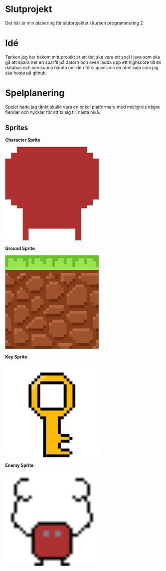 # Slutprojekt
Det här är min planering för slutprojektet i kursen programmering 2

# Idé
Tanken jag har bakom mitt projekt är att det ska vara ett spel i java som ska gå att spara ner en sparfil på datorn och även ladda upp ett highscore till en databas och sen kunna hämta ner den förslagsvis via en html sida som jag ska hosta på github.

# Spelplanering
Spelet hade jag tänkt skulle vara en enkel platformare med möjligtvis några fiender och nycklar för att ta sig till nästa nivå.

## Sprites

**Character Sprite**

<img src="javaPrgrmDir\Sprites\CharacterSprite\CharacterSprite.png" alt="CharacterSprite" width="300px" height="300px">

**Ground Sprite**

<img src="javaPrgrmDir\Sprites\GroundSprite\GroundSprite.png" alt="GroundSprite" width="300px" height="300px">

**Key Sprite**

<img src="javaPrgrmDir\Sprites\KeySprite\KeySprite.gif" alt="KeySprite" width="300px" height="300px">

**Enemy Sprite**

<img src="javaPrgrmDir\Sprites\EnemySprite\EnemySprite.gif" alt="EnemySprite" width="300px" height="300px">